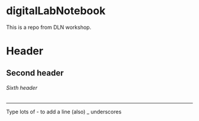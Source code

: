 # digitalLabNotebook
This is a repo from DLN workshop.



# Header
## Second header
###### Sixth header

---------------------------
Type lots of - to add a line (also) _ underscores
